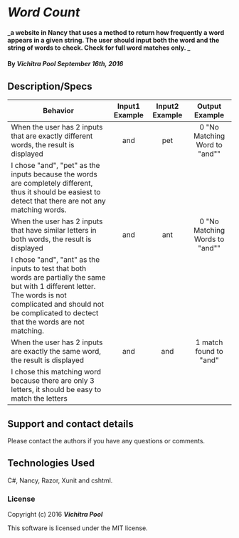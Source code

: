 # _Word Count_

#### _a website in Nancy that uses a method to return how frequently a word appears in a given string. The user should input both the word and the string of words to check. Check for full word matches only. _

#### By _**Vichitra Pool September 16th, 2016**_

## Description/Specs

| Behavior     | Input1 Example | Input2 Example |Output Example  |
| ------------- |:-------------:| :-----:| :-----:|
|When the user has 2 inputs that are exactly different words, the result is displayed | and | pet | 0 "No Matching Word to "and""
|I chose "and", "pet" as the inputs because the words are completely different, thus it should be easiest to detect that there are not any matching words.
|When the user has 2 inputs that have similar letters in both words, the result is displayed | and | ant | 0 "No Matching Words to "and""
|I chose "and", "ant" as the inputs to test that both words are partially the same but with 1 different letter. The words is not complicated and should not be complicated to dectect that the words are not matching.  
|When the user has 2 inputs are exactly the same word, the result is displayed | and | and | 1 match found to "and"
|I chose this matching word because there are only 3 letters, it should be easy to match the letters



## Support and contact details

Please contact the authors if you have any questions or comments.

## Technologies Used

C#, Nancy, Razor, Xunit and cshtml.

### License

Copyright (c) 2016 **_Vichitra Pool_**

This software is licensed under the MIT license.
